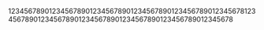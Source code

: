 12345678901234567890123456789012345678901234567890123456781234567890123456789012345678901234567890123456789012345678